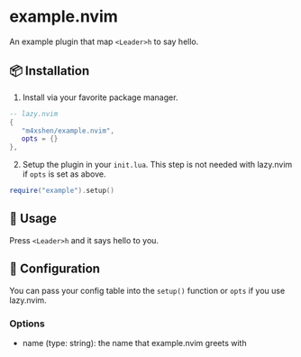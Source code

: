 # example.nvim

An example plugin that map `<Leader>h` to say hello.

## 📦 Installation

1. Install via your favorite package manager.

```Lua
-- lazy.nvim
{
   "m4xshen/example.nvim",
   opts = {}
},
```

2. Setup the plugin in your `init.lua`. This step is not needed with lazy.nvim if `opts` is set as above.

```Lua
require("example").setup()
```

## 🚀 Usage

Press `<Leader>h` and it says hello to you.

## 🔧 Configuration

You can pass your config table into the `setup()` function or `opts` if you use lazy.nvim.

### Options

- name (type: string): the name that example.nvim greets with
